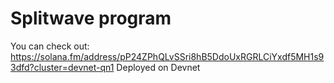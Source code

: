 # Splitwave program

You can check out: https://solana.fm/address/pP24ZPhQLvSSri8hB5DdoUxRGRLCiYxdf5MH1s93dfd?cluster=devnet-qn1
Deployed on Devnet
